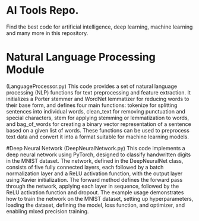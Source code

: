 # AI Tools Repo.
Find the best code for artificial intelligence, deep learning, machine learning and many more in this repository.

# Natural Language Processing Module
(LanguageProcessor.py)
This code provides a set of natural language processing (NLP) functions for text preprocessing and feature extraction. It initializes a Porter stemmer and WordNet lemmatizer for reducing words to their base form, and defines four main functions: tokenize for splitting sentences into individual words, clean_text for removing punctuation and special characters, stem for applying stemming or lemmatization to words, and bag_of_words for creating a binary vector representation of a sentence based on a given list of words. These functions can be used to preprocess text data and convert it into a format suitable for machine learning models.

#Deep Neural Network
(DeepNeuralNetwork.py)
This code implements a deep neural network using PyTorch, designed to classify handwritten digits in the MNIST dataset. The network, defined in the DeepNeuralNet class, consists of five fully connected layers, each followed by a batch normalization layer and a ReLU activation function, with the output layer using Xavier initialization. The forward method defines the forward pass through the network, applying each layer in sequence, followed by the ReLU activation function and dropout. The example usage demonstrates how to train the network on the MNIST dataset, setting up hyperparameters, loading the dataset, defining the model, loss function, and optimizer, and enabling mixed precision training.
